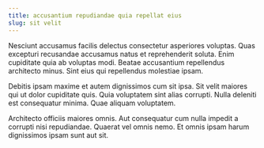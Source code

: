 ```yaml
---
title: accusantium repudiandae quia repellat eius
slug: sit velit
---
```


Nesciunt accusamus facilis delectus consectetur asperiores voluptas. Quas excepturi recusandae accusamus natus et reprehenderit soluta. Enim cupiditate quia ab voluptas modi. Beatae accusantium repellendus architecto minus. Sint eius qui repellendus molestiae ipsam.

Debitis ipsam maxime et autem dignissimos cum sit ipsa. Sit velit maiores qui ut dolor cupiditate quis. Quia voluptatem sint alias corrupti. Nulla deleniti est consequatur minima. Quae aliquam voluptatem.

Architecto officiis maiores omnis. Aut consequatur cum nulla impedit a corrupti nisi repudiandae. Quaerat vel omnis nemo. Et omnis ipsam harum dignissimos ipsam sunt aut sit.
